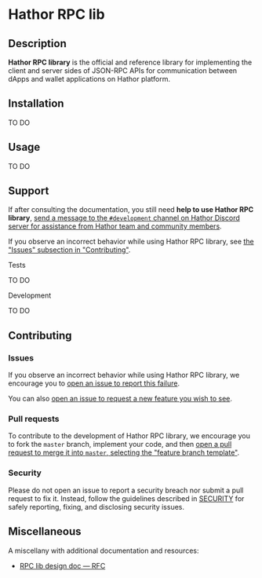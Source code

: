 # Hathor RPC lib

## Description

**Hathor RPC library** is the official and reference library for implementing the client and server sides of JSON-RPC APIs for communication between dApps and wallet applications on Hathor platform.

## Installation

TO DO

## Usage

TO DO

## Support

If after consulting the documentation, you still need **help to use Hathor RPC library**, [send a message to the `#development` channel on Hathor Discord server for assistance from Hathor team and community members](https://discord.com/channels/566500848570466316/663785995082268713).

If you observe an incorrect behavior while using Hathor RPC library, see [the "Issues" subsection in "Contributing"](#issues).

Tests

TO DO

Development

TO DO

## Contributing

### Issues

If you observe an incorrect behavior while using Hathor RPC library, we encourage you to [open an issue to report this failure](https://github.com/HathorNetwork/hathor-rpc-lib/issues/new).

You can also [open an issue to request a new feature you wish to see](https://github.com/HathorNetwork/hathor-rpc-lib/issues/new).

### Pull requests

To contribute to the development of Hathor RPC library, we encourage you to fork the `master` branch, implement your code, and then [open a pull request to merge it into `master`, selecting the "feature branch template"](https://github.com/HathorNetwork/hathor-rpc-lib/compare).

### Security

Please do not open an issue to report a security breach nor submit a pull request to fix it. Instead, follow the guidelines described in [SECURITY](SECURITY.md) for safely reporting, fixing, and disclosing security issues.

## Miscellaneous

A miscellany with additional documentation and resources:
- [RPC lib design doc — RFC](https://github.com/HathorNetwork/rfcs/blob/master/projects/web-wallet/rpc-protocol.md)

